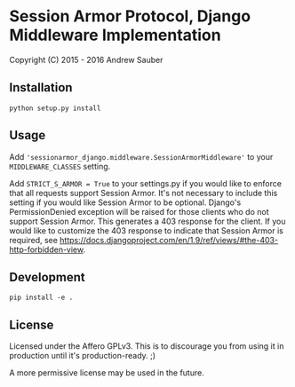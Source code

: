 # Session Armor Protocol, Django Middleware Implementation

Copyright (C) 2015 - 2016 Andrew Sauber

## Installation

`python setup.py install`

## Usage

Add `'sessionarmor_django.middleware.SessionArmorMiddleware'` to your
`MIDDLEWARE_CLASSES` setting.

Add `STRICT_S_ARMOR = True` to your settings.py if you would like to enforce
that all requests support Session Armor. It's not necessary to include this
setting if you would like Session Armor to be optional.  Django's
PermissionDenied exception will be raised for those clients who do not support
Session Armor. This generates a 403 response for the client. If you would like
to customize the 403 response to indicate that Session Armor is required, see
https://docs.djangoproject.com/en/1.9/ref/views/#the-403-http-forbidden-view.

## Development

`pip install -e .`

## License

Licensed under the Affero GPLv3. This is to discourage you from using it in production until it's production-ready. ;)

A more permissive license may be used in the future.
